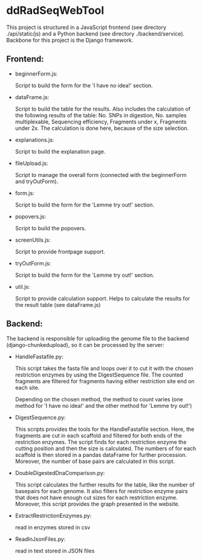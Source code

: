 # ddRadSeqWebTool

This project is structured in a JavaScript frontend (see directory ./api/static/js) and a Python backend (see directory ./backend/service).
Backbone for this project is the Django framework.

## Frontend:

- beginnerForm.js:

	Script to build the form for the 'I have no idea!' section.

- dataFrame.js:

	Script to build the table for the results. Also includes the calculation of the following results of the table: No. SNPs in digestion, No. samples multiplexable, Sequencing efficiency, Fragments under x, Fragments under 2x.
	The calculation is done here, because of the size selection. 

- explanations.js:

	Script to build the explanation page.

- fileUpload.js:

	Script to manage the overall form (connected with the beginnerForm and tryOutForm).

- form.js:

	Script to build the form for the 'Lemme try out!' section.

- popovers.js:

	Script to build the popovers.

- screenUtils.js:

	Script to provide frontpage support.

- tryOutForm.js:

	Script to build the form for the 'Lemme try out!' section.

- util.js:

	Script to provide calculation support. Helps to calculate the results for the result table (see dataFrame.js)

## Backend:

The backend is responsible for uploading the genome file to the backend (django-chunkedupload), so it can be processed by the server:

- HandleFastafile.py:

	This script takes the fasta file and loops over it to cut it with the chosen restriction enzymes by using the DigestSequence file.
	The counted fragments are filtered for fragments having either restriction site end on each site.
	
	Depending on the chosen method, the method to count varies (one method for 'I have no idea!' and the other method for 'Lemme try out!')

- DigestSequence.py:

	This scripts provides the tools for the HandleFastafile section. Here, the fragments are cut in each scaffold and filtered for both ends of the restriction enzymes. The script finds for each restriction enzyme the cutting position and then the size is calculated. 
	The numbers of for each scaffold is then stored in a pandas dataFrame for further procession. Moreover, the number of base pairs are calculated in this script.
	

- DoubleDigestedDnaComparison.py:

	This script calculates the further results for the table, like the number of basepairs for each genome. It also filters for restriction enzyme pairs that does not have enough cut sizes for each restriction enzyme.
	Moreover, this script provides the graph presented in the website.

- ExtractRestrictionEnzymes.py:
	
	read in enzymes stored in csv

- ReadInJsonFiles.py:

	read in text stored in JSON files
